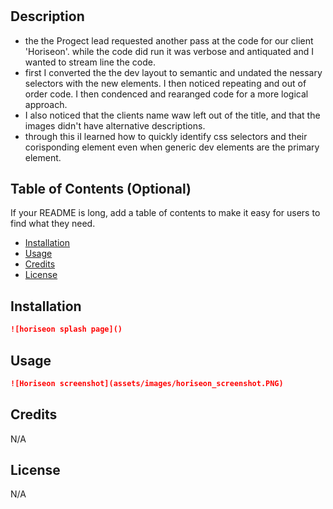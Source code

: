 # <horiseon-accessibility-recode>

## Description


- the the Progect lead requested another pass at the code for our client 'Horiseon'. while the code did run it was verbose and antiquated and I wanted to stream line the code.
- first I converted the the dev layout to semantic and undated the nessary selectors with the new elements. I then noticed repeating and out of order code. I then condenced and rearanged code for a more logical approach.
- I also noticed that the clients name waw left out of the title, and that the images didn't have alternative descriptions.
- through this iI learned how to quickly identify css selectors and their corisponding element even when generic dev elements are the primary element.

## Table of Contents (Optional)

If your README is long, add a table of contents to make it easy for users to find what they need.

- [Installation](#installation)
- [Usage](#usage)
- [Credits](#credits)
- [License](#license)

## Installation

```md
![horiseon splash page]()
```

## Usage

```md
![Horiseon screenshot](assets/images/horiseon_screenshot.PNG)
```


## Credits

N/A

## License

N/A
